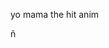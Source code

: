 yo mama the hit anim















































































ñ
